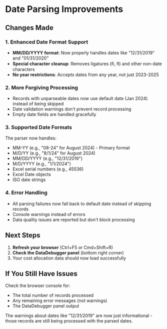 # Date Parsing Improvements

## Changes Made

### 1. Enhanced Date Format Support
- **MM/DD/YYYY format**: Now properly handles dates like "12/31/2019" and "01/31/2020"
- **Special character cleanup**: Removes ligatures (ﬁ, ﬂ) and other non-date characters
- **No year restrictions**: Accepts dates from any year, not just 2023-2025

### 2. More Forgiving Processing
- Records with unparseable dates now use default date (Jan 2024) instead of being skipped
- Date validation warnings don't prevent record processing
- Empty date fields are handled gracefully

### 3. Supported Date Formats
The parser now handles:
- MM-YY (e.g., "08-24" for August 2024) - Primary format
- M/D/YY (e.g., "8/1/24" for August 2024)
- MM/DD/YYYY (e.g., "12/31/2019")
- M/D/YYYY (e.g., "1/1/2024")
- Excel serial numbers (e.g., 45536)
- Excel Date objects
- ISO date strings

### 4. Error Handling
- All parsing failures now fall back to default date instead of skipping records
- Console warnings instead of errors
- Data quality issues are reported but don't block processing

## Next Steps

1. **Refresh your browser** (Ctrl+F5 or Cmd+Shift+R)
2. **Check the DataDebugger panel** (bottom right corner)
3. Your cost allocation data should now load successfully

## If You Still Have Issues

Check the browser console for:
- The total number of records processed
- Any remaining error messages (not warnings)
- The DataDebugger panel output

The warnings about dates like "12/31/2019" are now just informational - those records are still being processed with the parsed dates.